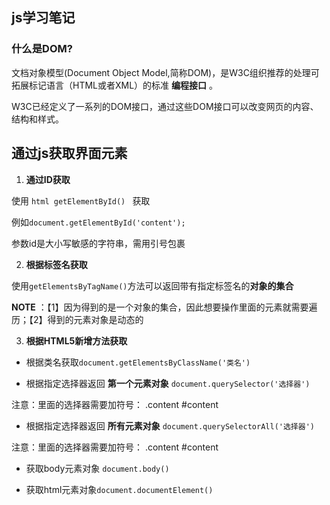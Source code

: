## js学习笔记


### 什么是DOM?  


文档对象模型(Document Object Model,简称DOM)，是W3C组织推荐的处理可拓展标记语言（HTML或者XML）的标准 __编程接口__ 。  
 
 W3C已经定义了一系列的DOM接口，通过这些DOM接口可以改变网页的内容、结构和样式。  



## 通过js获取界面元素  


1. __通过ID获取__  


使用 ```html getElementById() ``` 获取

例如```document.getElementById('content');```

参数id是大小写敏感的字符串，需用引号包裹


2. __根据标签名获取__  


使用```getElementsByTagName()```方法可以返回带有指定标签名的**对象的集合**

__NOTE__ ：【1】因为得到的是一个对象的集合，因此想要操作里面的元素就需要遍历；【2】得到的元素对象是动态的


3. __根据HTML5新增方法获取__



+ 根据类名获取```document.getElementsByClassName('类名')```  


+ 根据指定选择器返回 __第一个元素对象__ ```document.querySelector('选择器')```  


注意：里面的选择器需要加符号： .content  #content

+ 根据指定选择器返回 __所有元素对象__  ```document.querySelectorAll('选择器')```  

注意：里面的选择器需要加符号： .content  #content



+ 获取body元素对象 ```document.body()```


+ 获取html元素对象```document.documentElement()```  
